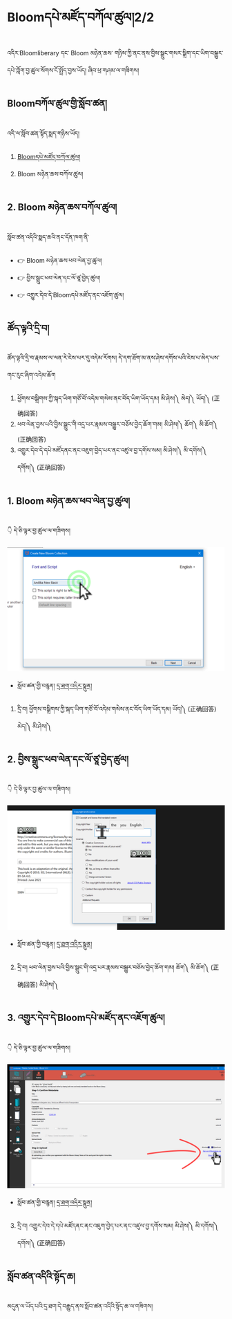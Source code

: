 # Bloomདཔེ་མཛོད་བཀོལ་ཚུལ།2/2

འདིར་Bloomliberary དང་ Bloom མཉེན་ཆས་ གཉིས་ཀྱི་ནང་ནས་བྱིས་སྒྲུང་གསར་སྒྲིག་དང་ཡིག་བསྒྱུར་དཔེ་ཀློག་བྱ་ཚུལ་སོགས་ངོ་སྤྲོད་བྱས་ཡོད། ཞིབ་ཕྲ་གཤམ་ལ་གཟིགས།

## Bloomབཀོལ་ཚུལ་གྱི་སློབ་ཚན།

འདི་ལ་སློབ་ཚན་སྟོད་སྨད་གཉིས་ཡོད།
1. [Bloomདཔེ་མཛོད་བཀོལ་ཚུལ།](https://github.com/buda-base/budax/blob/master/howtoguides/RAB11/index.md)
2. Bloom མཉེན་ཆས་བཀོལ་ཚུལ།

## 2. Bloom མཉེན་ཆས་བཀོལ་ཚུལ།

སློབ་ཚན་འདིའི་སྨད་ཆའི་ནང་དོན་ཁག་ནི་

- 👉 Bloom མཉེན་ཆས་ཕབ་ལེན་བྱ་ཚུལ།
- 👉 བྱིས་སྒྲུང་ཕབ་ལེན་དང་ལོ་ཙཱ་བྱེད་ཚུལ།
- 👉 འགྱུར་དེབ་དེ་Bloomདཔེ་མཛོད་ནང་འཇོག་ཚུལ།

## ཚོད་ལྟའི་དྲི་བ།

ཚོད་ལྟའི་དྲི་བ་རྣམས་ལ་ལན་རེ་ངེས་པར་དུ་འདེམ་རོགས། དེ་དག་ཐོག་མ་ནས་ཤེས་དགོས་པའི་ངེས་པ་མེད་པས་གང་རུང་ཞིག་འདེམ་ཆོག

1. ཕྱོགས་བསྒྲིགས་ཀྱི་སྐད་ཡིག་གཙོ་བོ་འདེམ་གསེས་ནང་བོད་ཡིག་ཡོད་དམ། མི་ཤེས།༽ མེད།༽ ཡོད།༽ (正确回答)
2. ཕབ་ལེན་བྱས་པའི་བྱིས་སྒྲུང་གི་འདྲ་པར་རྣམས་བསྒྱུར་བཅོས་བྱེད་ཆོག་གམ། མི་ཤེས།༽ ཆོག༽ མི་ཆོག༽ (正确回答)
3. འགྱུར་དེབ་དེ་དཔེ་མཛོདནང་ནང་འཇུག་བྱེད་པར་ནང་འཛུལ་བྱ་དགོས་སམ། མི་ཤེས།༽ མི་དགོས།༽ དགོས།༽ (正确回答)

## 1. Bloom མཉེན་ཆས་ཕབ་ལེན་བྱ་ཚུལ།

👇 དེ་ཅི་ལྟར་བྱ་ཚུལ་ལ་གཟིགས།

![800](Images/000001.png)

- སློབ་ཚན་གྱི་བརྙན། [དྲ་ཐག་འདིར་སྣུན།](https://drive.google.com/file/d/1PFF3L1-AlUXp1ZpDn7Mandgkurl1pSzH/view?usp=share_link)

1. དྲི་བ། ཕྱོགས་བསྒྲིགས་ཀྱི་སྐད་ཡིག་གཙོ་བོ་འདེམ་གསེས་ནང་བོད་ཡིག་ཡོད་དམ། 
ཡོད།༽ (正确回答) མེད།༽ མི་ཤེས།༽

## 2. བྱིས་སྒྲུང་ཕབ་ལེན་དང་ལོ་ཙཱ་བྱེད་ཚུལ།

👇 དེ་ཅི་ལྟར་བྱ་ཚུལ་ལ་གཟིགས།

![800](Images/000002.png)


- སློབ་ཚན་གྱི་བརྙན། [དྲ་ཐག་འདིར་སྣུན།](https://drive.google.com/file/d/1tHyFhvaL56LPsqHSsxPARjF1qJrDs2-h/view?usp=share_link)


2. དྲི་བ། ཕབ་ལེན་བྱས་པའི་བྱིས་སྒྲུང་གི་འདྲ་པར་རྣམས་བསྒྱུར་བཅོས་བྱེད་ཆོག་གམ། 
ཆོག༽ མི་ཆོག༽ (正确回答) མི་ཤེས།༽

## 3. འགྱུར་དེབ་དེ་Bloomདཔེ་མཛོད་ནང་འཇོག་ཚུལ།

👇 དེ་ཅི་ལྟར་བྱ་ཚུལ་ལ་གཟིགས།

![800](Images/000003.png)
 

- སློབ་ཚན་གྱི་བརྙན། [དྲ་ཐག་འདིར་སྣུན།](https://drive.google.com/file/d/18EgTZeGeyn3TmJuLScYckahuu5tnId11/view?usp=share_link)


3. དྲི་བ། འགྱུར་དེབ་དེ་དཔེ་མཛོདནང་ནང་འཇུག་བྱེད་པར་ནང་འཛུལ་བྱ་དགོས་སམ། 
མི་ཤེས།༽ མི་དགོས།༽ དགོས།༽ (正确回答)

## སློབ་ཚན་འདིའི་སྟོད་ཆ།

མདུན་ལ་ཡོད་པའི་དྲ་ཐག་དེ་བརྒྱུད་ནས་སློབ་ཚན་འདིའི་སྟོད་ཆ་ལ་གཟིགས།
